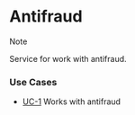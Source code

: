 # Antifraud

> [!NOTE]
> Service for work with antifraud.

### Use Cases

- [UC-1](./usecases/antifraud/README.md) Works with antifraud
